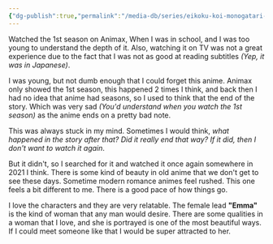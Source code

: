 ```yaml
---
{"dg-publish":true,"permalink":"/media-db/series/eikoku-koi-monogatari-emma-2005/","title":"Eikoku Koi Monogatari Emma","tags":["mediaDB/tv/series"]}
---
```


Watched the 1st season on Animax, When I was in school, and I was too young to understand the depth of it. Also, watching it on TV was not a great experience due to the fact that I was not as good at reading subtitles *(Yep, it was in Japanese)*.

I was young, but not dumb enough that I could forget this anime. Animax only showed the 1st season, this happened 2 times I think, and back then I had no idea that anime had seasons, so I used to think that the end of the story. Which was very sad *(You'd understand when you watch the 1st season)* as the anime ends on a pretty bad note.

This was always stuck in my mind. Sometimes I would think, *what happened in the story after that? Did it really end that way? If it did, then I don't want to watch it again*.

But it didn't, so I searched for it and watched it once again somewhere in 2021 I think. There is some kind of beauty in old anime that we don't get to see these days. Sometime modern romance animes feel rushed. This one feels a bit different to me. There is a good pace of how things go.

I love the characters and they are very relatable. The female lead **"Emma"** is the kind of woman that any man would desire. There are some qualities in a woman that I love, and she is portrayed is one of the most beautiful ways. If I could meet someone like that I would be super attracted to her.